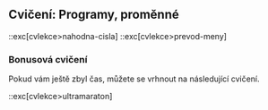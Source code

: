 ## Cvičení: Programy, proměnné

::exc[cvlekce>nahodna-cisla]
::exc[cvlekce>prevod-meny]

### Bonusová cvičení

Pokud vám ještě zbyl čas, můžete se vrhnout na následující cvičení.

::exc[cvlekce>ultramaraton]
